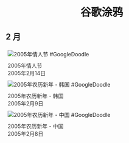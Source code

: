 
<h1 align="center"> 谷歌涂鸦 </h1>




## 2 月

<div class="image">


<img src="https:https://lh3.googleusercontent.com/iFzUN8RFISYIsXLSTWkpamdh6Tfa0-o219QRmdU2zNtWIamttPWNuRRvptIMOlWu31rIsCeYorwmJCqlSOQfewqpOejaaBZyZ_ZSqtS2=s660" alt="2005年情人节 #GoogleDoodle" style="margin: 5px"/>
<div class="info" style="font-size: 14px; color:#333333; margin:5px"><div class="title">2005年情人节</div><div class="date">2005年2月14日</div></div>

<img src="https://www.google.com/logos/2005/lunarnewyear05.gif" alt="2005年农历新年 - 韩国 #GoogleDoodle" style="margin: 5px"/>
<div class="info" style="font-size: 14px; color:#333333; margin:5px"><div class="title">2005年农历新年 - 韩国</div><div class="date">2005年2月9日</div></div>

<img src="https:https://lh3.googleusercontent.com/zfEbE5AdMAvk79deVolSlUfA9ETU7QJFocuB6qlPMkPLiVId1uuRfo0ViJlv7thDvWahr0MrFLYnmkdEb496tqeuh7U45au9KSMppnc=s660" alt="2005年农历新年 - 中国 #GoogleDoodle" style="margin: 5px"/>
<div class="info" style="font-size: 14px; color:#333333; margin:5px"><div class="title">2005年农历新年 - 中国</div><div class="date">2005年2月8日</div></div>

</div>








